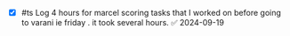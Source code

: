 - [x] #ts Log 4 hours for marcel scoring tasks that I worked on before going to varani ie friday . it took several hours. ✅ 2024-09-19